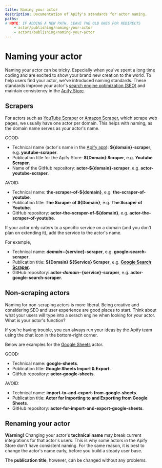 ```yaml
---
title: Naming your actor
description: Documentation of Apify's standards for actor naming.
paths:
# NOTE: IF ADDING A NEW PATH, LEAVE THE OLD ONES FOR REDIRECTS
    - actor/publishing/naming-your-actor
    - actors/publishing/naming-your-actor
---
```


# [](#naming-your-actor) Naming your actor

Naming your actor can be tricky. Especially when you've spent a long time coding and are excited to show your brand new creation to the world. To help users find your actor, we've introduced naming standards. These standards improve your actor's [search engine optimization (SEO)](https://en.wikipedia.org/wiki/Search_engine_optimization) and maintain consistency in the [Apify Store](https://apify.com/store).


## [](#scrapers) Scrapers

For actors such as [YouTube Scraper](https://apify.com/bernardo/youtube-scraper) or [Amazon Scraper](https://apify.com/vaclavrut/amazon-crawler), which scrape web pages, we usually have one actor per domain. This helps with naming, as the domain name serves as your actor's name.

GOOD:
  * Technical name (actor's name in the [Apify app](https://my.apify.com)): **${domain}-scraper**, e.g. **youtube-scraper**.
  * Publication title for the Apify Store: **${Domain} Scraper**, e.g. **Youtube Scraper**.
  * Name of the GitHub repository: **actor-${domain}-scraper**, e.g. **actor-youtube-scraper**.

AVOID:
  * Technical name: **the-scraper-of-${domain}**, e.g. **the-scraper-of-youtube**.
  * Publication title: **The Scraper of ${Domain}**, e.g. **The Scraper of Youtube**.
  * GitHub repository: **actor-the-scraper-of-${domain}**, e.g. **actor-the-scraper-of-youtube**.

If your actor only caters to a specific service on a domain (and you don't plan on extending it), add the service to the actor's name.

For example,
  * Technical name: **${domain}-${service}-scraper**, e.g. **google-search-scraper**.
  * Publication title: **${Domain} ${Service} Scraper**, e.g. [**Google Search Scraper**](https://apify.com/apify/google-search-scraper).
  * GitHub repository: **actor-${domain}-${service}-scraper**, e.g. **actor-google-search-scraper**.


## [](#non-scraping-actors) Non-scraping actors

Naming for non-scraping actors is more liberal. Being creative and considering SEO and user experience are good places to start. Think about what your users will type into a serach engine when looking for your actor. What is your actor's function?

If you're having trouble, you can always run your ideas by the Apify team using the chat icon in the bottom-right corner.

Below are examples for the [Google Sheets](https://apify.com/lukaskrivka/google-sheets) actor.

GOOD:
  * Technical name: **google-sheets**.
  * Publication title: **Google Sheets Import & Export**.
  * GitHub repository: **actor-google-sheets**.

AVOID:
  * Technical name: **import-to-and-export-from-google-sheets**.
  * Publication title: **Actor for Importing to and Exporting from Google Sheets**.
  * GitHub repository: **actor-for-import-and-export-google-sheets**.

## [](#renaming-your-actor) Renaming your actor

**Warning!** Changing your actor's **technical name** may break current integrations for that actor's users. This is why some actors in the Apify Store don't have consistent naming. For the same reason, it is best to change the actor's name early, before you build a steady user base.

The **publication title**, however, can be changed without any problems.
